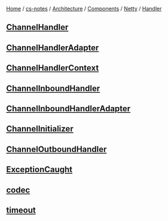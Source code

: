 [Home](https://mengxianbin.github.io) /
[cs-notes](https://mengxianbin.github.io/cs-notes/site) /
[Architecture](https://mengxianbin.github.io/cs-notes/site/Architecture) /
[Components](https://mengxianbin.github.io/cs-notes/site/Architecture/Components) /
[Netty](https://mengxianbin.github.io/cs-notes/site/Architecture/Components/Netty) /
[Handler](https://mengxianbin.github.io/cs-notes/site/Architecture/Components/Netty/Handler)

## [ChannelHandler](https://mengxianbin.github.io/cs-notes/site/Architecture/Components/Netty/Handler/ChannelHandler)

## [ChannelHandlerAdapter](https://mengxianbin.github.io/cs-notes/site/Architecture/Components/Netty/Handler/ChannelHandlerAdapter)

## [ChannelHandlerContext](https://mengxianbin.github.io/cs-notes/site/Architecture/Components/Netty/Handler/ChannelHandlerContext)

## [ChannelInboundHandler](https://mengxianbin.github.io/cs-notes/site/Architecture/Components/Netty/Handler/ChannelInboundHandler)

## [ChannelInboundHandlerAdapter](https://mengxianbin.github.io/cs-notes/site/Architecture/Components/Netty/Handler/ChannelInboundHandlerAdapter/)

## [ChannelInitializer](https://mengxianbin.github.io/cs-notes/site/Architecture/Components/Netty/Handler/ChannelInitializer/)

## [ChannelOutboundHandler](https://mengxianbin.github.io/cs-notes/site/Architecture/Components/Netty/Handler/ChannelOutboundHandler)

## [ExceptionCaught](https://mengxianbin.github.io/cs-notes/site/Architecture/Components/Netty/Handler/ExceptionCaught)

## [codec](https://mengxianbin.github.io/cs-notes/site/Architecture/Components/Netty/Handler/codec/)

## [timeout](https://mengxianbin.github.io/cs-notes/site/Architecture/Components/Netty/Handler/timeout/)
